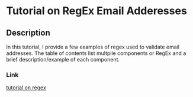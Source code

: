 # Tutorial on RegEx Email Adderesses

## Description
In this tutorial, I provide a few examples of regex used to validate email addresses. The table of contents list multpile components or RegEx and a brief description/example of each component.

### Link
[tutorial on regex](https://gist.github.com/Jtaustin19/5b18194bd7cb76213aa858b4aad2ae57)